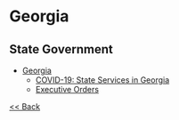 # Georgia

## State Government

* [Georgia](https://georgia.gov/)
  * [COVID-19: State Services in Georgia](https://georgia.gov/covid-19-state-services-georgia)
  * [Executive Orders](https://gov.georgia.gov/executive-action/executive-orders/2020-executive-orders)

[<< Back](README.md)

